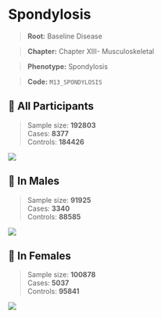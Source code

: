 # Spondylosis

> **Root:** Baseline Disease  

> **Chapter:** Chapter XIII- Musculoskeletal  

> **Phenotype:** Spondylosis  

> **Code:** `M13_SPONDYLOSIS`

## 🧪 All Participants  
> Sample size: **192803**  
> Cases: **8377**  
> Controls: **184426**
<img src="/Disease/Figures/ALL/Incidence/M13_SPONDYLOSIS.png"/>
<CsvTable src="/Disease_Data/ALL/Incidence/COX_M13_SPONDYLOSIS.csv" label="🔍 View full results" />

## 👨 In Males  
> Sample size: **91925**  
> Cases: **3340**  
> Controls: **88585**
<img src="/Disease/Figures/Male/Incidence/M13_SPONDYLOSIS.png"/>
<CsvTable src="/Disease_Data/Male/Incidence/COX_M13_SPONDYLOSIS.csv" label="🔍 View full results" />

## 👩 In Females  
> Sample size: **100878**  
> Cases: **5037**  
> Controls: **95841**
<img src="/Disease/Figures/Female/Incidence/M13_SPONDYLOSIS.png"/>
<CsvTable src="/Disease_Data/Female/Incidence/COX_M13_SPONDYLOSIS.csv" label="🔍 View full results" />
